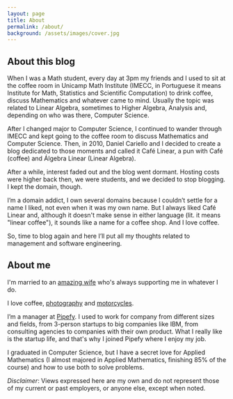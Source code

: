 ```yaml
---
layout: page
title: About
permalink: /about/
background: /assets/images/cover.jpg
---
```


## About this blog

When I was a Math student, every day at 3pm my friends and I used to sit at the
coffee room in Unicamp Math Institute (IMECC, in Portuguese it means Institute
for Math, Statistics and Scientific Computation) to drink coffee, discuss
Mathematics and whatever came to mind. Usually the topic was related to Linear
Algebra, sometimes to Higher Algebra, Analysis and, depending on who was there,
Computer Science.

After I changed major to Computer Science, I continued to wander through IMECC
and kept going to the coffee room to discuss Mathematics and Computer Science.
Then, in 2010, Daniel Cariello and I decided to create a blog dedicated to
those moments and called it Café Linear, a pun with Café (coffee) and Álgebra
Linear (Linear Algebra).

After a while, interest faded out and the blog went dormant. Hosting costs were
higher back then, we were students, and we decided to stop blogging. I kept the
domain, though.

I’m a domain addict, I own several domains because I couldn’t settle for a name
I liked, not even when it was my own name. But I always liked Café Linear and,
although it doesn't make sense in either language (lit. it means "linear
coffee"), it sounds like a name for a coffee shop. And I love coffee.

So, time to blog again and here I’ll put all my thoughts related to management
and software engineering.

## About me

I'm married to an [amazing wife](https://twitter.com/letochie) who's always
supporting me in whatever I do.

I love coffee, [photography](https://www.flickr.com/photos/douglasdrumz) and
[motorcycles](https://www.instagram.com/michikomoto).

I’m a manager at [Pipefy](https://www.pipefy.com/). I used to work for company
from different sizes and fields, from 3-person startups to big companies like
IBM, from consulting agencies to companies with their own product. What I
really like is the startup life, and that's why I joined Pipefy where I enjoy
my job.

I graduated in Computer Science, but I have a secret love for Applied
Mathematics (I almost majored in Applied Mathematics, finishing 85% of the
course) and how to use both to solve problems.

_Disclaimer_: Views expressed here are my own and do not represent those of my
current or past employers, or anyone else, except when noted.
